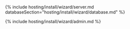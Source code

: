 {% include hosting/install/wizard/server.md databaseSection="hosting/install/wizard/database.md" %}

{% include hosting/install/wizard/admin.md %}